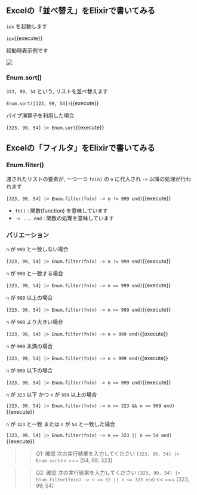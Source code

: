 ## Excelの「並べ替え」をElixirで書いてみる

`iex` を起動します

`iex`{{execute}}

起動時表示例です

![](https://i.gyazo.com/b407092bd09d6fdcb74d484e3da7ca5a.png)

### Enum.sort()

`323, 99, 54` という, リストを並べ替えます

`Enum.sort([323, 99, 54])`{{execute}}

パイプ演算子を利用した場合

`[323, 99, 54] |> Enum.sort`{{execute}}

## Excelの「フィルタ」をElixirで書いてみる

### Enum.filter()

渡されたリストの要素が, 一つ一つ `fn(n)` の `n` に代入され `->` 以降の処理が行われます

`[323, 99, 54] |> Enum.filter(fn(n) -> n != 999 end)`{{execute}}

- `fn()` : 関数(function) を意味しています
- `-> ... end` : 関数の処理を意味しています

### バリエーション

`n` が `999` と一致しない場合

`[323, 99, 54] |> Enum.filter(fn(n) -> n != 999 end)`{{execute}}

`n` が `999` と一致する場合

`[323, 99, 54] |> Enum.filter(fn(n) -> n == 999 end)`{{execute}}

`n` が `999` 以上の場合

`[323, 99, 54] |> Enum.filter(fn(n) -> n >= 999 end)`{{execute}}

`n` が `999` より大きい場合

`[323, 99, 54] |> Enum.filter(fn(n) -> n > 999 end)`{{execute}}

`n` が `999` 未満の場合

`[323, 99, 54] |> Enum.filter(fn(n) -> n < 999 end)`{{execute}}

`n` が `999` 以下の場合

`[323, 99, 54] |> Enum.filter(fn(n) -> n <= 999 end)`{{execute}}

`n` が `323` 以下 かつ `n` が `999` 以上の場合

`[323, 99, 54] |> Enum.filter(fn(n) -> n <= 323 && n >= 999 end)`{{execute}}

`n` が `323` と一致 または `n` が `54` と一致した場合

`[323, 99, 54] |> Enum.filter(fn(n) -> n == 323 || n == 54 end)`{{execute}}

>>Q1: 確認 次の実行結果を入力してください `[323, 99, 54] |> Enum.sort`<<
=== [54, 99, 323]

>>Q2: 確認 次の実行結果を入力してください `[323, 99, 54] |> Enum.filter(fn(n) -> n >= 55 || n <= 323 end)`<<
=== [323, 99, 54]

